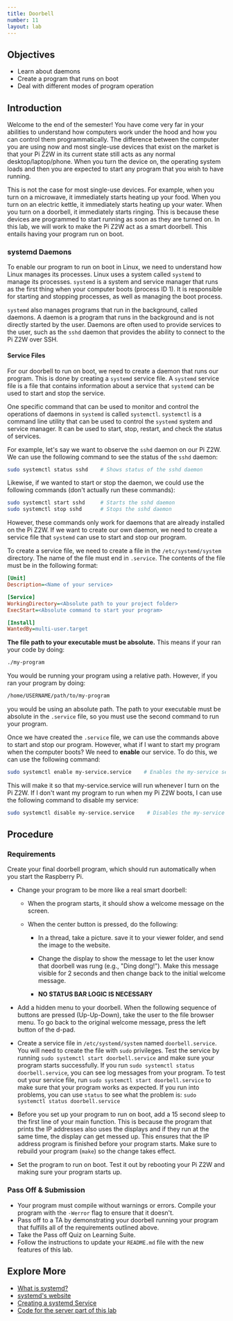 ```yaml
---
title: Doorbell
number: 11
layout: lab
---
```


## Objectives

- Learn about daemons
- Create a program that runs on boot
- Deal with different modes of program operation

## Introduction

Welcome to the end of the semester! You have come very far in your abilities to understand how computers work under the hood and how you can control them programmatically. The difference between the computer you are using now and most single-use devices that exist on the market is that your Pi Z2W in its current state still acts as any normal desktop/laptop/phone. When you turn the device on, the operating system loads and then you are expected to start any program that you wish to have running.

This is not the case for most single-use devices. For example, when you turn on a microwave, it immediately starts heating up your food. When you turn on an electric kettle, it immediately starts heating up your water. When you turn on a doorbell, it immediately starts ringing. This is because these devices are programmed to start running as soon as they are turned on. In this lab, we will work to make the Pi Z2W act as a smart doorbell. This entails having your program run on boot.

### systemd Daemons

To enable our program to run on boot in Linux, we need to understand how Linux manages its processes. Linux uses a system called `systemd` to manage its processes. `systemd` is a system and service manager that runs as the first thing when your computer boots (process ID 1). It is responsible for starting and stopping processes, as well as managing the boot process.

`systemd` also manages programs that run in the background, called daemons. A daemon is a program that runs in the background and is not directly started by the user. Daemons are often used to provide services to the user, such as the `sshd` daemon that provides the ability to connect to the Pi Z2W over SSH.

#### Service Files

For our doorbell to run on boot, we need to create a daemon that runs our program. This is done by creating a `systemd` service file. A `systemd` service file is a file that contains information about a service that `systemd` can be used to start and stop the service.

One specific command that can be used to monitor and control the operations of daemons in `systemd` is called `systemctl`. `systemctl` is a command line utility that can be used to control the `systemd` system and service manager. It can be used to start, stop, restart, and check the status of services.

For example, let's say we want to observe the `sshd` daemon on our Pi Z2W. We can use the following command to see the status of the `sshd` daemon:

```bash
sudo systemctl status sshd    # Shows status of the sshd daemon
```

Likewise, if we wanted to start or stop the daemon, we could use the following commands (don't actually run these commands):

```bash
sudo systemctl start sshd     # Starts the sshd daemon
sudo systemctl stop sshd      # Stops the sshd daemon
```

However, these commands only work for daemons that are already installed on the Pi Z2W. If we want to create our own daemon, we need to create a service file that `systemd` can use to start and stop our program.

To create a service file, we need to create a file in the `/etc/systemd/system` directory. The name of the file must end in `.service`. The contents of the file must be in the following format:

```ini
[Unit]
Description=<Name of your service>

[Service]
WorkingDirectory=<Absolute path to your project folder>
ExecStart=<Absolute command to start your program>

[Install]
WantedBy=multi-user.target
```

**The file path to your executable must be absolute.** This means if your ran your code by doing:

```bash
./my-program
```

You would be running your program using a relative path. However, if you ran your program by doing:

```bash
/home/USERNAME/path/to/my-program
```

you would be using an absolute path. The path to your executable must be absolute in the `.service` file, so you must use the second command to run your program.

Once we have created the `.service` file, we can use the commands above to start and stop our program. However, what if I want to start my program when the computer boots? We need to **enable** our service. To do this, we can use the following command:

```bash
sudo systemctl enable my-service.service    # Enables the my-service service
```

This will make it so that my-service.service will run whenever I turn on the Pi Z2W. If I don't want my program to run when my Pi Z2W boots, I can use the following command to disable my service:

```bash
sudo systemctl disable my-service.service    # Disables the my-service service
```

## Procedure

### Requirements

Create your final doorbell program, which should run automatically when you start the Raspberry Pi.

- Change your program to be more like a real smart doorbell:

  - When the program starts, it should show a welcome message on the screen.

  - When the center button is pressed, do the following:

    - In a thread, take a picture. save it to your viewer folder, and send the image to the website.

    - Change the display to show the message to let the user know that doorbell was rung (e.g., "Ding dong!"). Make this message visible for 2 seconds and then change back to the initial welcome message.

    - **NO STATUS BAR LOGIC IS NECESSARY**

- Add a hidden menu to your doorbell. When the following sequence of buttons are pressed (Up-Up-Down), take the user to the file browser menu. To go back to the original welcome message, press the left button of the d-pad.

- Create a service file in `/etc/systemd/system` named `doorbell.service`. You will need to create the file with `sudo` privileges. Test the service by running `sudo systemctl start doorbell.service` and make sure your program starts successfully. If you run `sudo systemctl status doorbell.service`, you can see log messages from your program. To test out your service file, run `sudo systemctl start doorbell.service` to make sure that your program works as expected. If you run into problems, you can use `status` to see what the problem is: `sudo systemctl status doorbell.service`

- Before you set up your program to run on boot, add a 15 second sleep to the first line of your main function. This is because the program that prints the IP addresses also uses the displays and if they run at the same time, the display can get messed up. This ensures that the IP address program is finished before your program starts. Make sure to rebuild your program (`make`) so the change takes effect.

- Set the program to run on boot. Test it out by rebooting your Pi Z2W and making sure your program starts up.

### Pass Off & Submission

- Your program must compile without warnings or errors. Compile your program with the `-Werror` flag to ensure that it doesn't.
- Pass off to a TA by demonstrating your doorbell running your program that fulfills all of the requirements outlined above.
- Take the Pass off Quiz on Learning Suite.
- Follow the instructions to update your `README.md` file with the new features of this lab.

## Explore More

- [What is systemd?](https://en.wikipedia.org/wiki/Systemd)
- [systemd's website](https://systemd.io/)
- [Creating a systemd Service](https://medium.com/@benmorel/creating-a-linux-service-with-systemd-611b5c8b91d6)
- [Code for the server part of this lab](https://github.com/byu-ecen-224-classroom/client_server)
